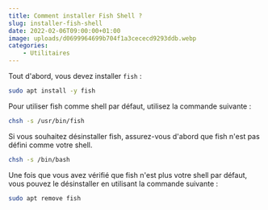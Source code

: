 ```yaml
---
title: Comment installer Fish Shell ?
slug: installer-fish-shell
date: 2022-02-06T09:00:00+01:00
image: uploads/d0699964699b704f1a3cececd9293ddb.webp
categories:
    - Utilitaires
---
```


Tout d'abord, vous devez installer `fish` :

```bash
sudo apt install -y fish
```

Pour utiliser fish comme shell par défaut, utilisez la commande suivante :

```bash
chsh -s /usr/bin/fish
```

Si vous souhaitez désinstaller fish, assurez-vous d'abord que fish n'est pas défini comme votre shell.

```bash
chsh -s /bin/bash
```

Une fois que vous avez vérifié que fish n'est plus votre shell par défaut, vous pouvez le désinstaller en utilisant la commande suivante :

```bash
sudo apt remove fish
```
